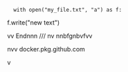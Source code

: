       with open("my_file.txt", "a") as f:
   f.write("new text")

vv 
Endnnn
/// 
    nv
  nnbfgnbvfvv 
   
         
  
nvv   docker.pkg.github.com
 

  v
   
  
 
    
  
 
  
 
   
 
 

